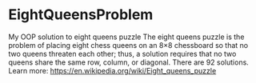 # EightQueensProblem
My OOP solution to eight queens puzzle
The eight queens puzzle is the problem of placing eight chess queens on an 8×8 chessboard so that no two queens threaten each other; thus, a solution requires that no two queens share the same row, column, or diagonal. There are 92 solutions.
Learn more: https://en.wikipedia.org/wiki/Eight_queens_puzzle
